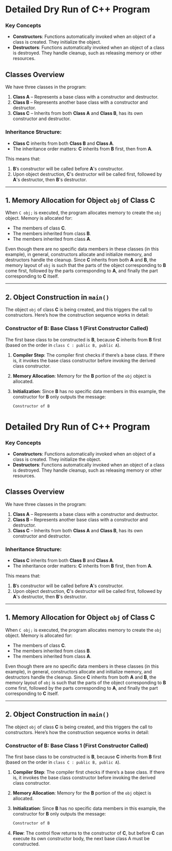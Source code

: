 # Detailed Dry Run of C++ Program

### Key Concepts
- **Constructors**: Functions automatically invoked when an object of a class is created. They initialize the object.
- **Destructors**: Functions automatically invoked when an object of a class is destroyed. They handle cleanup, such as releasing memory or other resources.

## Classes Overview
We have three classes in the program: 
1. **Class A** – Represents a base class with a constructor and destructor.
2. **Class B** – Represents another base class with a constructor and destructor.
3. **Class C** – Inherits from both **Class A** and **Class B**, has its own constructor and destructor.

### Inheritance Structure:
- **Class C** inherits from both **Class B** and **Class A**. 
- The inheritance order matters: **C** inherits from **B** first, then from **A**.

This means that:
1. **B**’s constructor will be called before **A**'s constructor.
2. Upon object destruction, **C**'s destructor will be called first, followed by **A**'s destructor, then **B**'s destructor.

---

## 1. Memory Allocation for Object `obj` of Class C

When `C obj;` is executed, the program allocates memory to create the `obj` object. Memory is allocated for:
- The members of class **C**.
- The members inherited from class **B**.
- The members inherited from class **A**.

Even though there are no specific data members in these classes (in this example), in general, constructors allocate and initialize memory, and destructors handle the cleanup. Since **C** inherits from both **A** and **B**, the memory layout of `obj` is such that the parts of the object corresponding to **B** come first, followed by the parts corresponding to **A**, and finally the part corresponding to **C** itself.

---

## 2. Object Construction in `main()`

The object `obj` of class **C** is being created, and this triggers the call to constructors. Here’s how the construction sequence works in detail:

### **Constructor of B: Base Class 1** (First Constructor Called)

The first base class to be constructed is **B**, because **C** inherits from **B** first (based on the order in `class C : public B, public A`).

1. **Compiler Step**: The compiler first checks if there’s a base class. If there is, it invokes the base class constructor before invoking the derived class constructor.
   
2. **Memory Allocation**: Memory for the **B** portion of the `obj` object is allocated.

3. **Initialization**: Since **B** has no specific data members in this example, the constructor for **B** only outputs the message:
   ```cpp
   Constructor of B


# Detailed Dry Run of C++ Program

### Key Concepts
- **Constructors**: Functions automatically invoked when an object of a class is created. They initialize the object.
- **Destructors**: Functions automatically invoked when an object of a class is destroyed. They handle cleanup, such as releasing memory or other resources.

## Classes Overview
We have three classes in the program: 
1. **Class A** – Represents a base class with a constructor and destructor.
2. **Class B** – Represents another base class with a constructor and destructor.
3. **Class C** – Inherits from both **Class A** and **Class B**, has its own constructor and destructor.

### Inheritance Structure:
- **Class C** inherits from both **Class B** and **Class A**. 
- The inheritance order matters: **C** inherits from **B** first, then from **A**.

This means that:
1. **B**’s constructor will be called before **A**'s constructor.
2. Upon object destruction, **C**'s destructor will be called first, followed by **A**'s destructor, then **B**'s destructor.

---

## 1. Memory Allocation for Object `obj` of Class C

When `C obj;` is executed, the program allocates memory to create the `obj` object. Memory is allocated for:
- The members of class **C**.
- The members inherited from class **B**.
- The members inherited from class **A**.

Even though there are no specific data members in these classes (in this example), in general, constructors allocate and initialize memory, and destructors handle the cleanup. Since **C** inherits from both **A** and **B**, the memory layout of `obj` is such that the parts of the object corresponding to **B** come first, followed by the parts corresponding to **A**, and finally the part corresponding to **C** itself.

---

## 2. Object Construction in `main()`

The object `obj` of class **C** is being created, and this triggers the call to constructors. Here’s how the construction sequence works in detail:

### **Constructor of B: Base Class 1** (First Constructor Called)

The first base class to be constructed is **B**, because **C** inherits from **B** first (based on the order in `class C : public B, public A`).

1. **Compiler Step**: The compiler first checks if there’s a base class. If there is, it invokes the base class constructor before invoking the derived class constructor.
   
2. **Memory Allocation**: Memory for the **B** portion of the `obj` object is allocated.

3. **Initialization**: Since **B** has no specific data members in this example, the constructor for **B** only outputs the message:
   ```cpp
   Constructor of B

2. **Flow**: The control flow returns to the constructor of **C**, but before **C** can execute its own constructor body, the next base class A must be constructed.